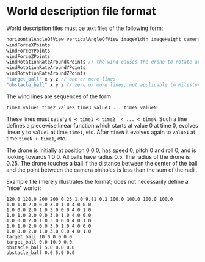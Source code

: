 World description file format
=============================

World description files must be text files of the following form:

```c
horizontalAngleOfView verticalAngleOfView imageWidth imageHeight cameraSeparation weight gravity drag maxThrust maxPitchRate maxRollRate maxYawRate
windForceXPoints
windForceYPoints
windForceZPoints
windRotationRateAroundXPoints // the wind causes the drone to rotate around an axis through its center parallel to the world X axis at this rate. Positive means clockwise when looking at 1 0 0 from 0 0 0. In degrees per second.
windRotationRateAroundYPoints
windRotationRateAroundZPoints
"target_ball" x y z // one or more lines
"obstacle_ball" x y z // zero or more lines; not applicable to Milestones 1.3 and 1.4
```

The wind lines are sequences of the form
```
time1 value1 time2 value2 time3 value3 ... timeN valueN
```
These lines must satisfy `0 < time1 < time2  < ... < timeN`. Such a line defines a piecewise linear function which starts at value 0 at time 0, evolves linearly to `value1` at time `time1`, etc. After `timeN` it evolves again to `value1` at time `timeN + time1`, etc.

The drone is initially at position 0 0 0, has speed 0, pitch 0 and roll 0, and is looking towards 1 0 0. All balls have radius 0.5. The radius of the drone is 0.25. The drone touches a ball if the distance between the center of the ball and the point between the camera pinholes is less than the sum of the radii.

Example file (merely illustrates the format; does not necessarily define a "nice" world):

```
120.0 120.0 200 200 0.25 1.0 9.81 0.2 100.0 100.0 100.0 100.0
1.0 1.0 2.0 0.0 3.0 1.0 4.0 0.0
1.0 0.0 2.0 1.0 3.0 0.0 4.0 1.0
1.0 1.0 2.0 0.0 3.0 1.0 4.0 0.0
1.0 0.0 2.0 1.0 3.0 0.0 4.0 1.0
1.0 1.0 2.0 0.0 3.0 1.0 4.0 0.0
1.0 0.0 2.0 1.0 3.0 0.0 4.0 1.0
target_ball 10.0 0.0 0.0
target_ball 0.0 10.0 0.0
obstacle_ball 5.0 0.0 0.0
obstacle_ball 0.0 5.0 0.0
```
